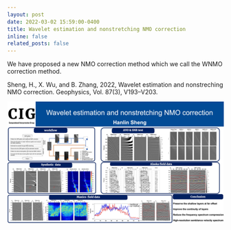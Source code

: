 ```yaml
---
layout: post
date: 2022-03-02 15:59:00-0400
title: Wavelet estimation and nonstretching NMO correction
inline: false
related_posts: false
---
```


We have proposed a new NMO correction method which we call the WNMO correction method.

Sheng, H., X. Wu, and B. Zhang, 2022, Wavelet estimation and nonstreching NMO correction. Geophysics, Vol. 87(3), V193–V203.

<img src="/assets/img/hanlinMiniposter2022-1.jpg" />